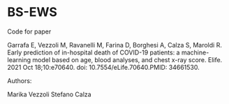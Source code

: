 # BS-EWS

Code for paper


Garrafa E, Vezzoli M, Ravanelli M, Farina D, Borghesi A, Calza S, Maroldi R. 
Early prediction of in-hospital death of COVID-19 patients: a machine-learning model based on age, blood analyses, and chest x-ray score. 
Elife. 2021 Oct 18;10:e70640. doi: 10.7554/eLife.70640.PMID: 34661530.

Authors:

Marika Vezzoli
Stefano Calza
